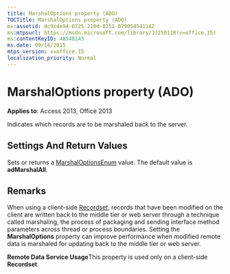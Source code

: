 ```yaml
---
title: MarshalOptions property (ADO)
TOCTitle: MarshalOptions property (ADO)
ms:assetid: dc9c4e94-0725-210d-8251-079054541142
ms:mtpsurl: https://msdn.microsoft.com/library/JJ250118(v=office.15)
ms:contentKeyID: 48548143
ms.date: 09/18/2015
mtps_version: v=office.15
localization_priority: Normal
---
```


# MarshalOptions property (ADO)


**Applies to**: Access 2013, Office 2013

Indicates which records are to be marshaled back to the server.

## Settings And Return Values

Sets or returns a [MarshalOptionsEnum](marshaloptionsenum.md) value. The default value is **adMarshalAll**.

## Remarks

When using a client-side [Recordset](recordset-object-ado.md), records that have been modified on the client are written back to the middle tier or web server through a technique called marshaling, the process of packaging and sending interface method parameters across thread or process boundaries. Setting the **MarshalOptions** property can improve performance when modified remote data is marshaled for updating back to the middle tier or web server.

**Remote Data Service Usage**This property is used only on a client-side **Recordset**.

